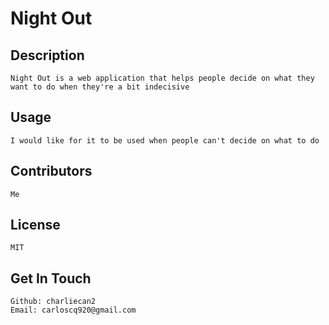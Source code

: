 # Night Out
## Description
    Night Out is a web application that helps people decide on what they want to do when they're a bit indecisive
## Usage
    I would like for it to be used when people can't decide on what to do
## Contributors
    Me
## License
    MIT
## Get In Touch
    Github: charliecan2
    Email: carloscq920@gmail.com